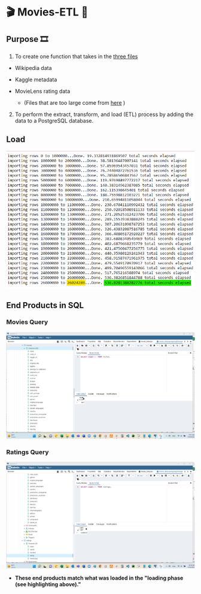 # :clapper: Movies-ETL :movie_camera:

## Purpose :film_strip:

1)  To create one function that takes in the [three files](https://github.com/Super-Manda/Movies-ETL/blob/main/Data%20Sources.zip)
  - Wikipedia data
  - Kaggle metadata
  - MovieLens rating data
  
    - (Files that are too large come from [here](https://www.kaggle.com/account/login?titleType=dataset-downloads&showDatasetDownloadSkip=False&messageId=datasetsWelcome&returnUrl=%2Fdatasets%2Frounakbanik%2Fthe-movies-dataset%3Fresource%3Ddownload) )

2)  To perform the extract, transform, and load (ETL) process by adding the data to a PostgreSQL database.


## Load
![Loading](https://github.com/Super-Manda/Movies-ETL/blob/main/elapsed%20time%20to%20add%20the%20data%20to%20the%20database.png)


## End Products in SQL

### Movies Query
![movies_query](https://github.com/Super-Manda/Movies-ETL/blob/main/movies_query.png)

### Ratings Query
![ratings_query](https://github.com/Super-Manda/Movies-ETL/blob/main/ratings_query.png)


- **These end products match what was loaded in the "loading phase (see highlighting above)."**

